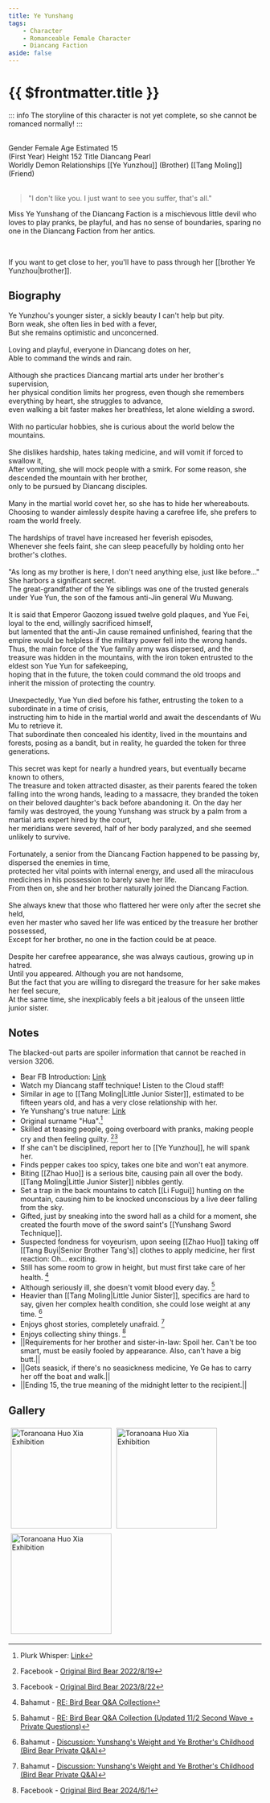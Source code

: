 ```yaml
---
title: Ye Yunshang
tags:
    - Character
    - Romanceable Female Character
    - Diancang Faction
aside: false
---
```


# {{ $frontmatter.title }}

::: info
The storyline of this character is not yet complete, so she cannot be romanced normally!
:::

<ChTabs position="bottom">
	<ChTab title="First Encounter">
		<ChMeet 
			src='/images/characters/girl_2/normal.webp' 
			nameTitle='Diancang Pearl'
			nameMain='Ye Yunshang'
			desc="Ye Yunzhou's younger sister.<br>Even in the height of summer, she never parts with her fur coat. Although she is a mischievous and beautiful girl, she always ends up with a fever after causing trouble for a while."
			:animation=true
		/>
	</ChTab>
</ChTabs>
<br>

<InfoList>
	<Info title='Character Information' :open=true>
		<table>
			<ChTr>
				<ChTd isTitle=true>
					Gender
				</ChTd>
				<ChTd>
					Female
				</ChTd>
			</ChTr>
			<ChTr>
				<ChTd isTitle=true>
					Age
				</ChTd>
				<ChTd>
					Estimated 15<br>(First Year)
				</ChTd>
			</ChTr>
			<ChTr>
				<ChTd isTitle=true>
					Height
				</ChTd>
				<ChTd>
					152
				</ChTd>
			</ChTr>
			<ChTr>
				<ChTd isTitle=true>
					Title
				</ChTd>
				<ChTd>
					Diancang Pearl<br>Worldly Demon
				</ChTd>
			</ChTr>
			<ChTr>
				<ChTd isTitle=true position='center'>
					Relationships
				</ChTd>
			</ChTr>
			<ChTr>
				<ChTd position='center'>
					[[Ye Yunzhou]] (Brother)
				</ChTd>
			</ChTr>
			<ChTr>
				<ChTd position='center'>
					[[Tang Moling]] (Friend)
				</ChTd>
			</ChTr>
		</table>
	</Info>
</InfoList>

> "I don't like you. I just want to see you suffer, that's all."

Miss Ye Yunshang of the Diancang Faction is a mischievous little devil who loves to play pranks, be playful, and has no sense of boundaries, sparing no one in the Diancang Faction from her antics.

<br>

If you want to get close to her, you'll have to pass through her [[brother Ye Yunzhou|brother]].
<br clear="all">

## Biography

<Tabs>
  <Tab title="Biography One">
	Ye Yunzhou's younger sister, a sickly beauty I can't help but pity.<br>
	Born weak, she often lies in bed with a fever,<br>
	But she remains optimistic and unconcerned.<br><br>
	Loving and playful, everyone in Diancang dotes on her,<br>
	Able to command the winds and rain.<br><br>
	Although she practices Diancang martial arts under her brother's supervision,<br>
	her physical condition limits her progress, even though she remembers everything by heart, she struggles to advance,<br>
	even walking a bit faster makes her breathless, let alone wielding a sword.<br><br>
	With no particular hobbies, she is curious about the world below the mountains.<br><br>
	She dislikes hardship, hates taking medicine, and will vomit if forced to swallow it,<br>
	After vomiting, she will mock people with a smirk.
  </Tab>
  <Tab title="Biography Two">
	For some reason, she descended the mountain with her brother,<br>
	only to be pursued by Diancang disciples.<br><br>
	Many in the martial world covet her, so she has to hide her whereabouts.<br>
	Choosing to wander aimlessly despite having a carefree life, she prefers to roam the world freely.<br><br>
	The hardships of travel have increased her feverish episodes,<br>
	Whenever she feels faint, she can sleep peacefully by holding onto her brother's clothes.<br><br>
	"As long as my brother is here, I don't need anything else, just like before..."
  </Tab>
  <Tab title="Biography Three">
	She harbors a significant secret.<br>
	The great-grandfather of the Ye siblings was one of the trusted generals under Yue Yun, the son of the famous anti-Jin general Wu Muwang.<br><br>
	It is said that Emperor Gaozong issued twelve gold plaques, and Yue Fei, loyal to the end, willingly sacrificed himself,<br>
	but lamented that the anti-Jin cause remained unfinished, fearing that the empire would be helpless if the military power fell into the wrong hands.<br>
	Thus, the main force of the Yue family army was dispersed, and the treasure was hidden in the mountains, with the iron token entrusted to the eldest son Yue Yun for safekeeping,<br>
	hoping that in the future, the token could command the old troops and inherit the mission of protecting the country.<br><br>
	Unexpectedly, Yue Yun died before his father, entrusting the token to a subordinate in a time of crisis,<br>
	instructing him to hide in the martial world and await the descendants of Wu Mu to retrieve it.<br>
	That subordinate then concealed his identity, lived in the mountains and forests, posing as a bandit, but in reality, he guarded the token for three generations.<br><br>
	This secret was kept for nearly a hundred years, but eventually became known to others,<br>
	The treasure and token attracted disaster, as their parents feared the token falling into the wrong hands, leading to a massacre, they branded the token on their beloved daughter's back before abandoning it.
  </Tab>
  <Tab title="Biography Four">
	On the day her family was destroyed, the young Yunshang was struck by a palm from a martial arts expert hired by the court,<br>
	her meridians were severed, half of her body paralyzed, and she seemed unlikely to survive.<br><br>
	Fortunately, a senior from the Diancang Faction happened to be passing by, dispersed the enemies in time,<br>
	protected her vital points with internal energy, and used all the miraculous medicines in his possession to barely save her life.<br>
	From then on, she and her brother naturally joined the Diancang Faction.<br><br>
	She always knew that those who flattered her were only after the secret she held,<br>
	even her master who saved her life was enticed by the treasure her brother possessed,<br>
	Except for her brother, no one in the faction could be at peace.<br><br>
	Despite her carefree appearance, she was always cautious, growing up in hatred.<br>
	Until you appeared. Although you are not handsome,<br>
	But the fact that you are willing to disregard the treasure for her sake makes her feel secure,<br>
	At the same time, she inexplicably feels a bit jealous of the unseen little junior sister.
  </Tab>
</Tabs>

## Notes

The blacked-out parts are spoiler information that cannot be reached in version 3206.

-   Bear FB Introduction: [Link](https://www.facebook.com/obbstudio/photos/pb.100076301525150.-2207520000/132329695831884/?type=3)
-   Watch my Diancang staff technique! Listen to the Cloud staff!
-   Similar in age to [[Tang Moling|Little Junior Sister]], estimated to be fifteen years old, and has a very close relationship with her.
-   Ye Yunshang's true nature: [Link](https://www.facebook.com/obbstudio/photos/p.173499981714855/173499981714855/?type=3)
-   Original surname "Hua".[^4]
-   Skilled at teasing people, going overboard with pranks, making people cry and then feeling guilty. [^5][^6]
-   If she can't be disciplined, report her to [[Ye Yunzhou]], he will spank her.
-   Finds pepper cakes too spicy, takes one bite and won't eat anymore.
-   Biting [[Zhao Huo]] is a serious bite, causing pain all over the body. [[Tang Moling|Little Junior Sister]] nibbles gently.
-   Set a trap in the back mountains to catch [[Li Fugui]] hunting on the mountain, causing him to be knocked unconscious by a live deer falling from the sky.
-   Gifted, just by sneaking into the sword hall as a child for a moment, she created the fourth move of the sword saint's [[Yunshang Sword Technique]].
-   Suspected fondness for voyeurism, upon seeing [[Zhao Huo]] taking off [[Tang Buyi|Senior Brother Tang's]] clothes to apply medicine, her first reaction: Oh... exciting.
-   Still has some room to grow in height, but must first take care of her health. [^1]
-   Although seriously ill, she doesn't vomit blood every day. [^2]
-   Heavier than [[Tang Moling|Little Junior Sister]], specifics are hard to say, given her complex health condition, she could lose weight at any time. [^3]
-   Enjoys ghost stories, completely unafraid. [^3]
-   Enjoys collecting shiny things. [^7]
-   <MarkdownWrapper>||Requirements for her brother and sister-in-law: Spoil her. Can't be too smart, must be easily fooled by appearance. Also, can't have a big butt.||</MarkdownWrapper>
-   <MarkdownWrapper>||Gets seasick, if there's no seasickness medicine, Ye Ge has to carry her off the boat and walk.||</MarkdownWrapper>
-   <MarkdownWrapper>||Ending 15, the true meaning of the midnight letter to the recipient.||</MarkdownWrapper>

[^1]: Bahamut - [RE: Bird Bear Q&A Collection](https://forum.gamer.com.tw/Co.php?bsn=73317&sn=12029)
[^2]: Bahamut - [RE: Bird Bear Q&A Collection (Updated 11/2 Second Wave + Private Questions)](https://forum.gamer.com.tw/Co.php?bsn=73317&sn=12184&subbsn=1&bPage=0)
[^3]: Bahamut - [Discussion: Yunshang's Weight and Ye Brother's Childhood (Bird Bear Private Q&A)](https://m.gamer.com.tw/forum/C.php?bsn=73317&snA=3082&bpage=1&ltype=)
[^4]: Plurk Whisper: [Link](https://www.plurk.com/p/3g8q4p1s38)
[^5]: Facebook - [Original Bird Bear 2022/8/19](https://www.facebook.com/obbstudio/posts/pfbid02imQvU912mgs5b6XGkmHKY9JAfTaznce44dVB9s4e9mwVdpSa81e9YbWPmLq2TpBRl)
[^6]: Facebook - [Original Bird Bear 2023/8/22](https://www.facebook.com/obbstudio/posts/pfbid06P9XSSoB9zaqws972XaHpJ5sXynEpiUkp9i1QS1nDEWdTRXxENnw761tbxKCS16Al)
[^7]: Facebook - [Original Bird Bear 2024/6/1](https://www.facebook.com/obbstudio/posts/pfbid02DWHjzPLdRguLBns6wSeWRQUC1DcNr4nRNhgGfytbghiHANhircvTyAGndWyktv5Dl)

## Gallery

<div style="display: flex; flex-wrap: wrap;">
    <div>
        <img src="/images/collab/20241220_toranoana/photo_25.webp" alt="Toranoana Huo Xia Exhibition" style="width:200px; margin:5px"/>
    </div>
	<div>
        <img src="/images/collab/20241220_toranoana/photo_13.webp" alt="Toranoana Huo Xia Exhibition" style="width:200px; margin:5px"/>
    </div>
	<div>
        <img src="/images/collab/20241220_toranoana/photo_20.webp" alt="Toranoana Huo Xia Exhibition" style="width:200px; margin:5px"/>
    </div>
</div>

